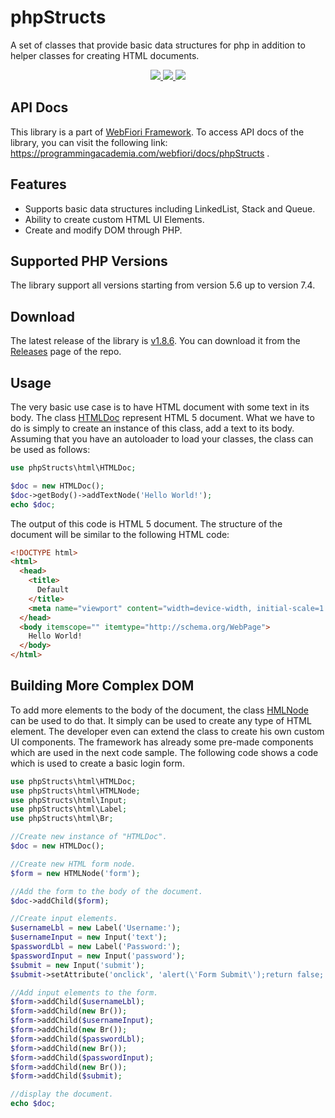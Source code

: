 # phpStructs
A set of classes that provide basic data structures for php in addition to helper classes for creating HTML documents.

<p align="center">
  <a href="https://travis-ci.org/usernane/phpStructs">
    <img src="https://travis-ci.org/usernane/phpStructs.svg?branch=master">
  </a>
  <a href="https://codecov.io/gh/usernane/phpStructs">
    <img src="https://codecov.io/gh/usernane/phpStructs/branch/master/graph/badge.svg" />
  </a>
  <a href="https://paypal.me/IbrahimBinAlshikh">
    <img src="https://img.shields.io/endpoint.svg?url=https%3A%2F%2Fprogrammingacademia.com%2Fwebfiori%2Fapis%2Fshields-get-dontate-badget">
  </a>
</p>

## API Docs
This library is a part of <a href="https://github.com/usernane/webfiori">WebFiori Framework</a>. To access API docs of the library, you can visit the following link: https://programmingacademia.com/webfiori/docs/phpStructs .

## Features
- Supports basic data structures including LinkedList, Stack and Queue.
- Ability to create custom HTML UI Elements.
- Create and modify DOM through PHP.

## Supported PHP Versions
The library support all versions starting from version 5.6 up to version 7.4.

## Download
The latest release of the library is <a href="https://github.com/usernane/phpStructs/releases/tag/v1.8.6">v1.8.6<a>. You can download it from the <a href="https://github.com/usernane/phpStructs/releases">Releases</a> page of the repo.
  
## Usage
The very basic use case is to have HTML document with some text in its body. The class <a href="https://programmingacademia.com/webfiori/docs/phpStructs/html/HTMLDoc">HTMLDoc</a> represent HTML 5 document. What we have to do is simply to create an instance of this class, add a text to its body. Assuming that you have an autoloader to load your classes, the class can be used as follows:
``` php
use phpStructs\html\HTMLDoc;

$doc = new HTMLDoc();
$doc->getBody()->addTextNode('Hello World!');
echo $doc;
```

The output of this code is HTML 5 document. The structure of the document will be similar to the following HTML code:
``` html
<!DOCTYPE html>
<html>
  <head>
    <title>
      Default
    </title>
    <meta name="viewport" content="width=device-width, initial-scale=1.0, maximum-scale=1.0, user-scalable=no">
  </head>
  <body itemscope="" itemtype="http://schema.org/WebPage">
    Hello World!
  </body>
</html>
```
## Building More Complex DOM
To add more elements to the body of the document, the class <a href="https://programmingacademia.com/webfiori/docs/phpStructs/html/HTMLNode">HMLNode</a> can be used to do that. It simply can be used to create any type of HTML element. The developer even can extend the class to create his own custom UI components. The framework has already some pre-made components which are used in the next code sample. The following code shows a code which is used to create a basic login form.

``` php
use phpStructs\html\HTMLDoc;
use phpStructs\html\HTMLNode;
use phpStructs\html\Input;
use phpStructs\html\Label;
use phpStructs\html\Br;

//Create new instance of "HTMLDoc".
$doc = new HTMLDoc();

//Create new HTML form node.
$form = new HTMLNode('form');

//Add the form to the body of the document.
$doc->addChild($form);

//Create input elements.
$usernameLbl = new Label('Username:');
$usernameInput = new Input('text');
$passwordLbl = new Label('Password:');
$passwordInput = new Input('password');
$submit = new Input('submit');
$submit->setAttribute('onclick', 'alert(\'Form Submit\');return false;');

//Add input elements to the form.
$form->addChild($usernameLbl);
$form->addChild(new Br());
$form->addChild($usernameInput);
$form->addChild(new Br());
$form->addChild($passwordLbl);
$form->addChild(new Br());
$form->addChild($passwordInput);
$form->addChild(new Br());
$form->addChild($submit);

//display the document.
echo $doc;
```

